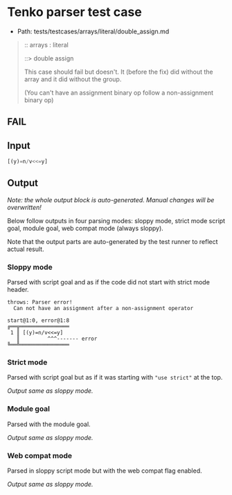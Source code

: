 # Tenko parser test case

- Path: tests/testcases/arrays/literal/double_assign.md

> :: arrays : literal
>
> ::> double assign
>
> This case should fail but doesn't. It (before the fix) did without the array and it did without the group.
>
> (You can't have an assignment binary op follow a non-assignment binary op)

## FAIL

## Input

`````js
[(y)=n/v<<=y]
`````

## Output

_Note: the whole output block is auto-generated. Manual changes will be overwritten!_

Below follow outputs in four parsing modes: sloppy mode, strict mode script goal, module goal, web compat mode (always sloppy).

Note that the output parts are auto-generated by the test runner to reflect actual result.

### Sloppy mode

Parsed with script goal and as if the code did not start with strict mode header.

`````
throws: Parser error!
  Can not have an assignment after a non-assignment operator

start@1:0, error@1:8
╔══╦════════════════
 1 ║ [(y)=n/v<<=y]
   ║         ^^^------- error
╚══╩════════════════

`````

### Strict mode

Parsed with script goal but as if it was starting with `"use strict"` at the top.

_Output same as sloppy mode._

### Module goal

Parsed with the module goal.

_Output same as sloppy mode._

### Web compat mode

Parsed in sloppy script mode but with the web compat flag enabled.

_Output same as sloppy mode._

